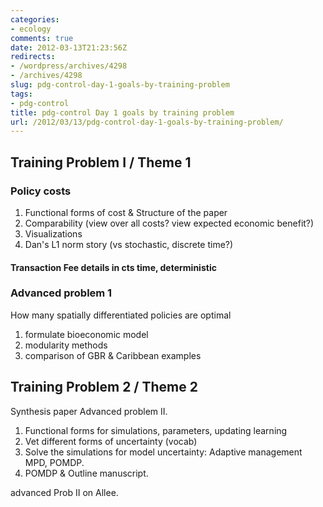 ```yaml
---
categories:
- ecology
comments: true
date: 2012-03-13T21:23:56Z
redirects:
- /wordpress/archives/4298
- /archives/4298
slug: pdg-control-day-1-goals-by-training-problem
tags:
- pdg-control
title: pdg-control Day 1 goals by training problem
url: /2012/03/13/pdg-control-day-1-goals-by-training-problem/
---
```


## Training Problem I / Theme 1

### Policy costs

  1. Functional forms of cost & Structure of the paper
  2. Comparability (view over all costs? view expected economic benefit?)  
  3. Visualizations
  4. Dan's L1 norm story (vs stochastic, discrete time?)

#### Transaction Fee details in cts time, deterministic

### Advanced problem 1

How many spatially differentiated policies are optimal
 1. formulate bioeconomic model
 2. modularity methods
 3. comparison of GBR & Caribbean examples

## Training Problem 2 / Theme 2

Synthesis paper
Advanced problem II. 
 1. Functional forms for simulations, parameters, updating learning
 2. Vet different forms of uncertainty (vocab)
 3. Solve the simulations for model uncertainty: Adaptive management MPD, POMDP.
 4. POMDP & Outline manuscript.  

advanced Prob II on Allee.



